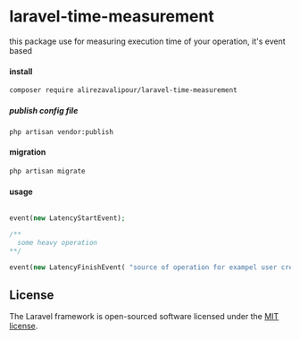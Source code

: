 # laravel-time-measurement

this package use for measuring execution time of your operation, it's  event based

#### install
```bash
composer require alirezavalipour/laravel-time-measurement
```
##### publish config file 
```bash
php artisan vendor:publish 
```
#### migration
```bash
php artisan migrate
```
#### usage

```php

event(new LatencyStartEvent);

/**
  some heavy operation
**/

event(new LatencyFinishEvent( "source of operation for exampel user create controller" , "#tag1#tag2"));

```



## License

The Laravel framework is open-sourced software licensed under the [MIT license](https://opensource.org/licenses/MIT).
